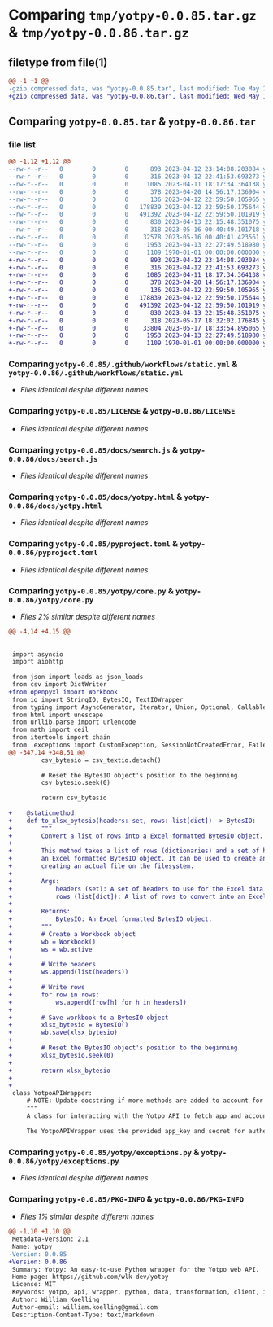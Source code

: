 # Comparing `tmp/yotpy-0.0.85.tar.gz` & `tmp/yotpy-0.0.86.tar.gz`

## filetype from file(1)

```diff
@@ -1 +1 @@
-gzip compressed data, was "yotpy-0.0.85.tar", last modified: Tue May 16 00:42:07 2023, max compression
+gzip compressed data, was "yotpy-0.0.86.tar", last modified: Wed May 17 18:40:42 2023, max compression
```

## Comparing `yotpy-0.0.85.tar` & `yotpy-0.0.86.tar`

### file list

```diff
@@ -1,12 +1,12 @@
--rw-r--r--   0        0        0      893 2023-04-12 23:14:08.203084 yotpy-0.0.85/.github/workflows/static.yml
--rw-r--r--   0        0        0      316 2023-04-12 22:41:53.693273 yotpy-0.0.85/.gitignore
--rw-r--r--   0        0        0     1085 2023-04-11 18:17:34.364138 yotpy-0.0.85/LICENSE
--rw-r--r--   0        0        0      378 2023-04-20 14:56:17.136904 yotpy-0.0.85/README.md
--rw-r--r--   0        0        0      136 2023-04-12 22:59:50.105965 yotpy-0.0.85/docs/index.html
--rw-r--r--   0        0        0   178839 2023-04-12 22:59:50.175644 yotpy-0.0.85/docs/search.js
--rw-r--r--   0        0        0   491392 2023-04-12 22:59:50.101919 yotpy-0.0.85/docs/yotpy.html
--rw-r--r--   0        0        0      830 2023-04-13 22:15:48.351075 yotpy-0.0.85/pyproject.toml
--rw-r--r--   0        0        0      318 2023-05-16 00:40:49.101718 yotpy-0.0.85/yotpy/__init__.py
--rw-r--r--   0        0        0    32578 2023-05-16 00:40:41.423561 yotpy-0.0.85/yotpy/core.py
--rw-r--r--   0        0        0     1953 2023-04-13 22:27:49.518980 yotpy-0.0.85/yotpy/exceptions.py
--rw-r--r--   0        0        0     1109 1970-01-01 00:00:00.000000 yotpy-0.0.85/PKG-INFO
+-rw-r--r--   0        0        0      893 2023-04-12 23:14:08.203084 yotpy-0.0.86/.github/workflows/static.yml
+-rw-r--r--   0        0        0      316 2023-04-12 22:41:53.693273 yotpy-0.0.86/.gitignore
+-rw-r--r--   0        0        0     1085 2023-04-11 18:17:34.364138 yotpy-0.0.86/LICENSE
+-rw-r--r--   0        0        0      378 2023-04-20 14:56:17.136904 yotpy-0.0.86/README.md
+-rw-r--r--   0        0        0      136 2023-04-12 22:59:50.105965 yotpy-0.0.86/docs/index.html
+-rw-r--r--   0        0        0   178839 2023-04-12 22:59:50.175644 yotpy-0.0.86/docs/search.js
+-rw-r--r--   0        0        0   491392 2023-04-12 22:59:50.101919 yotpy-0.0.86/docs/yotpy.html
+-rw-r--r--   0        0        0      830 2023-04-13 22:15:48.351075 yotpy-0.0.86/pyproject.toml
+-rw-r--r--   0        0        0      318 2023-05-17 18:32:02.176845 yotpy-0.0.86/yotpy/__init__.py
+-rw-r--r--   0        0        0    33804 2023-05-17 18:33:54.895065 yotpy-0.0.86/yotpy/core.py
+-rw-r--r--   0        0        0     1953 2023-04-13 22:27:49.518980 yotpy-0.0.86/yotpy/exceptions.py
+-rw-r--r--   0        0        0     1109 1970-01-01 00:00:00.000000 yotpy-0.0.86/PKG-INFO
```

### Comparing `yotpy-0.0.85/.github/workflows/static.yml` & `yotpy-0.0.86/.github/workflows/static.yml`

 * *Files identical despite different names*

### Comparing `yotpy-0.0.85/LICENSE` & `yotpy-0.0.86/LICENSE`

 * *Files identical despite different names*

### Comparing `yotpy-0.0.85/docs/search.js` & `yotpy-0.0.86/docs/search.js`

 * *Files identical despite different names*

### Comparing `yotpy-0.0.85/docs/yotpy.html` & `yotpy-0.0.86/docs/yotpy.html`

 * *Files identical despite different names*

### Comparing `yotpy-0.0.85/pyproject.toml` & `yotpy-0.0.86/pyproject.toml`

 * *Files identical despite different names*

### Comparing `yotpy-0.0.85/yotpy/core.py` & `yotpy-0.0.86/yotpy/core.py`

 * *Files 2% similar despite different names*

```diff
@@ -4,14 +4,15 @@
 
 
 import asyncio
 import aiohttp
 
 from json import loads as json_loads
 from csv import DictWriter
+from openpyxl import Workbook
 from io import StringIO, BytesIO, TextIOWrapper
 from typing import AsyncGenerator, Iterator, Union, Optional, Callable, Union
 from html import unescape
 from urllib.parse import urlencode
 from math import ceil
 from itertools import chain
 from .exceptions import CustomException, SessionNotCreatedError, FailedToGetTokenError, PreflightException, UploadException, SendException, UserNotFound, AppNotFound
@@ -347,14 +348,51 @@
         csv_bytesio = csv_textio.detach()
 
         # Reset the BytesIO object's position to the beginning
         csv_bytesio.seek(0)
 
         return csv_bytesio
 
+    @staticmethod
+    def to_xlsx_bytesio(headers: set, rows: list[dict]) -> BytesIO:
+        """
+        Convert a list of rows into a Excel formatted BytesIO object.
+
+        This method takes a list of rows (dictionaries) and a set of headers, and writes them into
+        an Excel formatted BytesIO object. It can be used to create an Excel file-like object without
+        creating an actual file on the filesystem.
+
+        Args:
+            headers (set): A set of headers to use for the Excel data.
+            rows (list[dict]): A list of rows to convert into an Excel formatted BytesIO object.
+
+        Returns:
+            BytesIO: An Excel formatted BytesIO object.
+        """
+        # Create a Workbook object
+        wb = Workbook()
+        ws = wb.active
+
+        # Write headers
+        ws.append(list(headers))
+
+        # Write rows
+        for row in rows:
+            ws.append([row[h] for h in headers])
+
+        # Save workbook to a BytesIO object
+        xlsx_bytesio = BytesIO()
+        wb.save(xlsx_bytesio)
+
+        # Reset the BytesIO object's position to the beginning
+        xlsx_bytesio.seek(0)
+
+        return xlsx_bytesio
+
+
 class YotpoAPIWrapper:
     # NOTE: Update docstring if more methods are added to account for any added functionality outside of the defined scope.
     """
     A class for interacting with the Yotpo API to fetch app and account information, review data, and send manual review requests.
 
     The YotpoAPIWrapper uses the provided app_key and secret for authentication and constructs the necessary API endpoints for making requests.
```

### Comparing `yotpy-0.0.85/yotpy/exceptions.py` & `yotpy-0.0.86/yotpy/exceptions.py`

 * *Files identical despite different names*

### Comparing `yotpy-0.0.85/PKG-INFO` & `yotpy-0.0.86/PKG-INFO`

 * *Files 1% similar despite different names*

```diff
@@ -1,10 +1,10 @@
 Metadata-Version: 2.1
 Name: yotpy
-Version: 0.0.85
+Version: 0.0.86
 Summary: Yotpy: An easy-to-use Python wrapper for the Yotpo web API.
 Home-page: https://github.com/wlk-dev/yotpy
 License: MIT
 Keywords: yotpo, api, wrapper, python, data, transformation, client, integration, review, ecommerce
 Author: William Koelling
 Author-email: william.koelling@gmail.com
 Description-Content-Type: text/markdown
```

